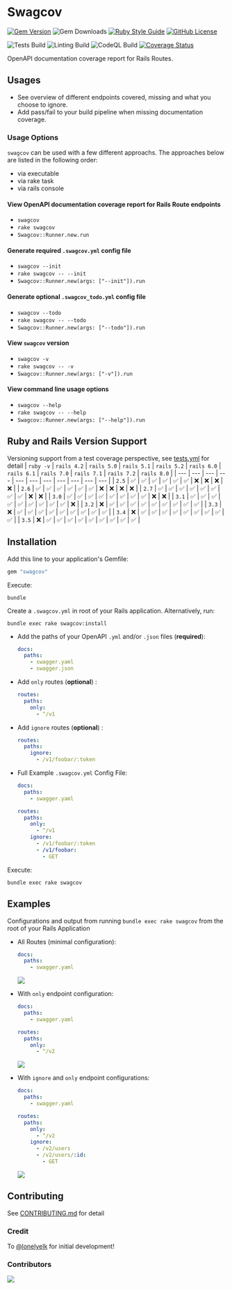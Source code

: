 # Swagcov
[![Gem Version](https://img.shields.io/gem/v/swagcov)](https://rubygems.org/gems/swagcov)
![Gem Downloads](https://img.shields.io/gem/dt/swagcov)
[![Ruby Style Guide](https://img.shields.io/badge/code_style-rubocop-brightgreen.svg)](https://github.com/rubocop-hq/rubocop)
[![GitHub License](https://img.shields.io/github/license/smridge/swagcov.svg)](https://github.com/smridge/swagcov/blob/main/LICENSE)

![Tests Build](https://github.com/smridge/swagcov/actions/workflows/tests.yml/badge.svg)
![Linting Build](https://github.com/smridge/swagcov/actions/workflows/linting.yml/badge.svg)
![CodeQL Build](https://github.com/smridge/swagcov/actions/workflows/codeql-analysis.yml/badge.svg)
[![Coverage Status](https://coveralls.io/repos/github/smridge/swagcov/badge.svg?branch=main)](https://coveralls.io/github/smridge/swagcov?branch=main)

OpenAPI documentation coverage report for Rails Routes.

## Usages
- See overview of different endpoints covered, missing and what you choose to ignore.
- Add pass/fail to your build pipeline when missing documentation coverage.

### Usage Options
`swagcov` can be used with a few different approachs.
The approaches below are listed in the following order:
- via executable
- via rake task
- via rails console

#### View OpenAPI documentation coverage report for Rails Route endpoints
- `swagcov`
- `rake swagcov`
- `Swagcov::Runner.new.run`

#### Generate required `.swagcov.yml` config file
- `swagcov --init`
- `rake swagcov -- --init`
- `Swagcov::Runner.new(args: ["--init"]).run`

#### Generate optional `.swagcov_todo.yml` config file
- `swagcov --todo`
- `rake swagcov -- --todo`
- `Swagcov::Runner.new(args: ["--todo"]).run`

#### View `swagcov` version
- `swagcov -v`
- `rake swagcov -- -v`
- `Swagcov::Runner.new(args: ["-v"]).run`

#### View command line usage options
- `swagcov --help`
- `rake swagcov -- --help`
- `Swagcov::Runner.new(args: ["--help"]).run`

## Ruby and Rails Version Support
Versioning support from a test coverage perspective, see [tests.yml](/.github/workflows/tests.yml) for detail
| `ruby -v` | `rails 4.2` | `rails 5.0` | `rails 5.1` | `rails 5.2` | `rails 6.0` | `rails 6.1` | `rails 7.0` | `rails 7.1` | `rails 7.2` | `rails 8.0` |
| ---       | ---         | ---         | ---         | ---         | ---         | ---         | ---         | ---         | ---         | ---         |
| `2.5`     | ✅          | ✅          | ✅          | ✅          | ✅          | ✅          | ❌          | ❌          | ❌          | ❌          |
| `2.6`     | ✅          | ✅          | ✅          | ✅          | ✅          | ✅          | ❌          | ❌          | ❌          | ❌          |
| `2.7`     | ✅          | ✅          | ✅          | ✅          | ✅          | ✅          | ✅          | ✅          | ❌          | ❌          |
| `3.0`     | ✅          | ✅          | ✅          | ✅          | ✅          | ✅          | ✅          | ✅          | ❌          | ❌          |
| `3.1`     | ✅          | ✅          | ✅          | ✅          | ✅          | ✅          | ✅          | ✅          | ✅          | ❌          |
| `3.2`     | ❌          | ✅          | ✅          | ✅          | ✅          | ✅          | ✅          | ✅          | ✅          | ✅          |
| `3.3`     | ❌          | ✅          | ✅          | ✅          | ✅          | ✅          | ✅          | ✅          | ✅          | ✅          |
| `3.4`     | ❌          | ✅          | ✅          | ✅          | ✅          | ✅          | ✅          | ✅          | ✅          | ✅          |
| `3.5`     | ❌          | ✅          | ✅          | ✅          | ✅          | ✅          | ✅          | ✅          | ✅          | ✅          |

## Installation
Add this line to your application's Gemfile:
```ruby
gem "swagcov"
```

Execute:
```shell
bundle
```

Create a `.swagcov.yml` in root of your Rails application. Alternatively, run:
```shell
bundle exec rake swagcov:install
```

- Add the paths of your OpenAPI `.yml` and/or `.json` files (**required**):
  ```yml
  docs:
    paths:
      - swagger.yaml
      - swagger.json
  ```

- Add `only` routes (**optional**) :
  ```yml
  routes:
    paths:
      only:
        - ^/v1
  ```

- Add `ignore` routes (**optional**) :
  ```yml
  routes:
    paths:
      ignore:
        - /v1/foobar/:token
  ```

- Full Example `.swagcov.yml` Config File:
  ```yml
  docs:
    paths:
      - swagger.yaml

  routes:
    paths:
      only:
        - ^/v1
      ignore:
        - /v1/foobar/:token
        - /v1/foobar:
          - GET
  ```

Execute:
```shell
bundle exec rake swagcov
```

## Examples
Configurations and output from running `bundle exec rake swagcov` from the root of your Rails Application
- All Routes (minimal configuration):
  ```yml
  docs:
    paths:
      - swagger.yaml
  ```
  <img src="https://raw.githubusercontent.com/smridge/swagcov/main/images/all-endpoints.png">


- With `only` endpoint configuration:
  ```yml
  docs:
    paths:
      - swagger.yaml

  routes:
    paths:
      only:
        - ^/v2
  ```
  <img src="https://raw.githubusercontent.com/smridge/swagcov/main/images/only-endpoints.png">

- With `ignore` and `only` endpoint configurations:
  ```yml
  docs:
    paths:
      - swagger.yaml

  routes:
    paths:
      only:
        - ^/v2
      ignore:
        - /v2/users
        - /v2/users/:id:
          - GET
  ```
  <img src="https://raw.githubusercontent.com/smridge/swagcov/main/images/ignore-and-only-endpoints.png">

## Contributing
See [CONTRIBUTING.md](CONTRIBUTING.md) for detail

### Credit
To [@lonelyelk](https://github.com/lonelyelk) for initial development!

### Contributors
<a href="https://github.com/smridge/swagcov/graphs/contributors">
  <img src="https://contrib.rocks/image?repo=smridge/swagcov" />
</a>
